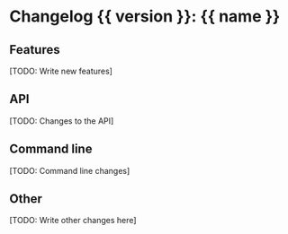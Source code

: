 
# Changelog {{ version }}: {{ name }}

## Features

[TODO: Write new features]

## API

[TODO: Changes to the API]

## Command line

[TODO: Command line changes]

## Other

[TODO: Write other changes here]
